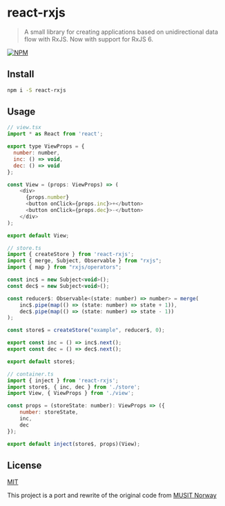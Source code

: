 # react-rxjs

> A small library for creating applications based on unidirectional data flow with RxJS. Now with support for RxJS 6.

[![NPM](https://nodei.co/npm/react-rxjs.png?compact=true)](https://npmjs.org/package/react-rxjs)

## Install

```bash
npm i -S react-rxjs
```

## Usage

```js
// view.tsx
import * as React from 'react';

export type ViewProps = {
  number: number,
  inc: () => void,
  dec: () => void
};

const View = (props: ViewProps) => (
    <div>
      {props.number}
      <button onClick={props.inc}>+</button>
      <button onClick={props.dec}>-</button>
    </div>
);

export default View;
```

```js
// store.ts
import { createStore } from 'react-rxjs';
import { merge, Subject, Observable } from "rxjs";
import { map } from "rxjs/operators";

const inc$ = new Subject<void>();
const dec$ = new Subject<void>();

const reducer$: Observable<(state: number) => number> = merge(
    inc$.pipe(map(() => (state: number) => state + 1)),
    dec$.pipe(map(() => (state: number) => state - 1))
);

const store$ = createStore("example", reducer$, 0);

export const inc = () => inc$.next();
export const dec = () => dec$.next();

export default store$;
```

```js
// container.ts
import { inject } from 'react-rxjs';
import store$, { inc, dec } from './store';
import View, { ViewProps } from './view';

const props = (storeState: number): ViewProps => ({
    number: storeState,
    inc,
    dec
});

export default inject(store$, props)(View);
```

## License

[MIT](http://vjpr.mit-license.org)

This project is a port and rewrite of the original code from [MUSIT Norway](https://gitlab.com/MUSIT-Norway/react-rxjs)
